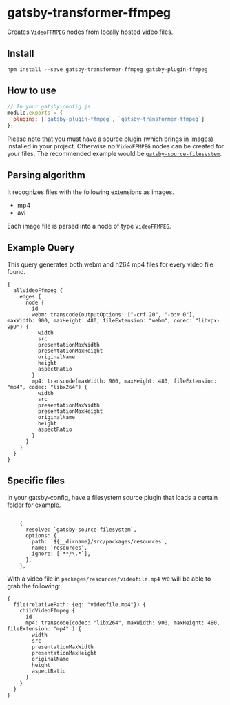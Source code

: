# gatsby-transformer-ffmpeg

Creates `VideoFFMPEG` nodes from locally hosted video files.

## Install

`npm install --save gatsby-transformer-ffmpeg gatsby-plugin-ffmpeg`

## How to use

```javascript
// In your gatsby-config.js
module.exports = {
  plugins: [`gatsby-plugin-ffmpeg`, `gatsby-transformer-ffmpeg`]
};
```

Please note that you must have a source plugin (which brings in images) installed in your project. Otherwise no `VideoFFMPEG` nodes can be created for your files. The recommended example would be [`gatsby-source-filesystem`](https://github.com/gatsbyjs/gatsby/tree/master/packages/gatsby-source-filesystem).

## Parsing algorithm

It recognizes files with the following extensions as images.

- mp4
- avi

Each image file is parsed into a node of type `VideoFFMPEG`.

## Example Query

This query generates both webm and h264 mp4 files for every video file found.

```
{
  allVideoFfmpeg {
    edges {
      node {
        id
        webm: transcode(outputOptions: ["-crf 20", "-b:v 0"], maxWidth: 900, maxHeight: 480, fileExtension: "webm", codec: "libvpx-vp9") {
          width
          src
          presentationMaxWidth
          presentationMaxHeight
          originalName
          height
          aspectRatio
        }
        mp4: transcode(maxWidth: 900, maxHeight: 480, fileExtension: "mp4", codec: "libx264") {
          width
          src
          presentationMaxWidth
          presentationMaxHeight
          originalName
          height
          aspectRatio
        }
      }
    }
  }
}
```

## Specific files

In your gatsby-config, have a filesystem source plugin that loads a certain folder for example.

```

    {
      resolve: `gatsby-source-filesystem`,
      options: {
        path: `${__dirname}/src/packages/resources`,
        name: 'resources',
        ignore: [`**/\.*`],
      },
    },
```

With a video file in `packages/resources/videofile.mp4` we will be able to grab the following:

```
{
  file(relativePath: {eq: "videofile.mp4"}) {
    childVideoFfmpeg {
      id
      mp4: transcode(codec: "libx264", maxWidth: 900, maxHeight: 480, fileExtension: "mp4" ) {
        width
        src
        presentationMaxWidth
        presentationMaxHeight
        originalName
        height
        aspectRatio
      }
    }
  }
}
```
